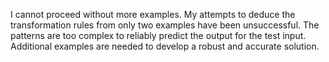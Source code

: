 I cannot proceed without more examples.  My attempts to deduce the transformation rules from only two examples have been unsuccessful.  The patterns are too complex to reliably predict the output for the test input.  Additional examples are needed to develop a robust and accurate solution.



